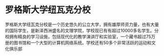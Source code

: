 # 罗格斯大学纽瓦克分校

罗格斯大学纽瓦克分校是一个历史悠久的公立大学，拥有雄厚师资力量，也有大量的国际学生，是新泽西洲盛名的文理学院，学校现已有有超过10000多名学生。分校拥有精良的学习设施，包括现代化的教学演讲厅和实验室，一个藏书超过75万册的图书馆和一个大型的计算机网络系统。学校还有50多个非常活跃的运动和文化俱乐部